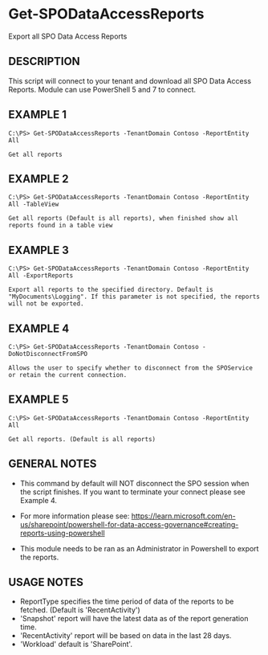 # Get-SPODataAccessReports

Export all SPO Data Access Reports

## DESCRIPTION

This script will connect to your tenant and download all SPO Data Access Reports. Module can use PowerShell 5 and 7 to connect.

## EXAMPLE 1
    C:\PS> Get-SPODataAccessReports -TenantDomain Contoso -ReportEntity All

    Get all reports

## EXAMPLE 2
    C:\PS> Get-SPODataAccessReports -TenantDomain Contoso -ReportEntity All -TableView

    Get all reports (Default is all reports), when finished show all reports found in a table view

## EXAMPLE 3
    C:\PS> Get-SPODataAccessReports -TenantDomain Contoso -ReportEntity All -ExportReports

    Export all reports to the specified directory. Default is "MyDocuments\Logging". If this parameter is not specified, the reports will not be exported.

## EXAMPLE 4
    C:\PS> Get-SPODataAccessReports -TenantDomain Contoso -DoNotDisconnectFromSPO

    Allows the user to specify whether to disconnect from the SPOService or retain the current connection.

## EXAMPLE 5
    C:\PS> Get-SPODataAccessReports -TenantDomain Contoso -ReportEntity All

    Get all reports. (Default is all reports)

## GENERAL NOTES
- This command by default will NOT disconnect the SPO session when the script finishes. If you want to terminate your connect please see Example 4.

- For more information please see: https://learn.microsoft.com/en-us/sharepoint/powershell-for-data-access-governance#creating-reports-using-powershell

- This module needs to be ran as an Administrator in Powershell to export the reports.

## USAGE NOTES
-  ReportType specifies the time period of data of the reports to be fetched. (Default is 'RecentActivity')
- 'Snapshot' report will have the latest data as of the report generation time.
- 'RecentActivity' report will be based on data in the last 28 days.
- 'Workload' default is 'SharePoint'.